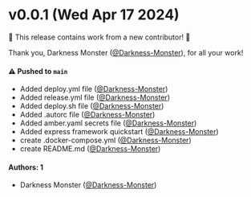 # v0.0.1 (Wed Apr 17 2024)

:tada: This release contains work from a new contributor! :tada:

Thank you, Darkness Monster ([@Darkness-Monster](https://github.com/Darkness-Monster)), for all your work!

#### ⚠️ Pushed to `main`

- Added deploy.yml file ([@Darkness-Monster](https://github.com/Darkness-Monster))
- Added release.yml file ([@Darkness-Monster](https://github.com/Darkness-Monster))
- Added deploy.sh file ([@Darkness-Monster](https://github.com/Darkness-Monster))
- Added .autorc file ([@Darkness-Monster](https://github.com/Darkness-Monster))
- Added amber.yaml secrets file ([@Darkness-Monster](https://github.com/Darkness-Monster))
- Added express framework quickstart ([@Darkness-Monster](https://github.com/Darkness-Monster))
- create .docker-compose.yml ([@Darkness-Monster](https://github.com/Darkness-Monster))
- create README.md ([@Darkness-Monster](https://github.com/Darkness-Monster))

#### Authors: 1

- Darkness Monster ([@Darkness-Monster](https://github.com/Darkness-Monster))
